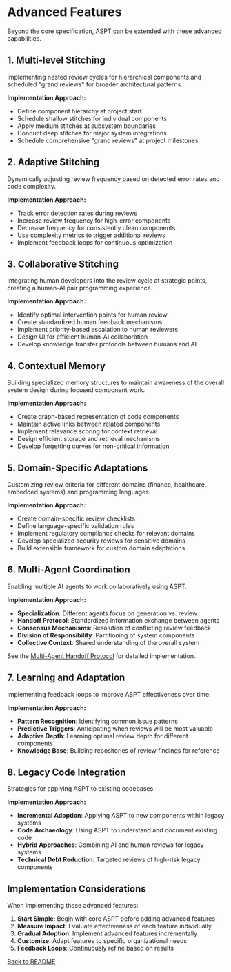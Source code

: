 # Advanced Features

Beyond the core specification, ASPT can be extended with these advanced capabilities.

## 1. Multi-level Stitching
Implementing nested review cycles for hierarchical components and scheduled "grand reviews" for broader architectural patterns.

**Implementation Approach:**
- Define component hierarchy at project start
- Schedule shallow stitches for individual components
- Apply medium stitches at subsystem boundaries
- Conduct deep stitches for major system integrations
- Schedule comprehensive "grand reviews" at project milestones

## 2. Adaptive Stitching
Dynamically adjusting review frequency based on detected error rates and code complexity.

**Implementation Approach:**
- Track error detection rates during reviews
- Increase review frequency for high-error components
- Decrease frequency for consistently clean components
- Use complexity metrics to trigger additional reviews
- Implement feedback loops for continuous optimization

## 3. Collaborative Stitching
Integrating human developers into the review cycle at strategic points, creating a human-AI pair programming experience.

**Implementation Approach:**
- Identify optimal intervention points for human review
- Create standardized human feedback mechanisms
- Implement priority-based escalation to human reviewers
- Design UI for efficient human-AI collaboration
- Develop knowledge transfer protocols between humans and AI

## 4. Contextual Memory
Building specialized memory structures to maintain awareness of the overall system design during focused component work.

**Implementation Approach:**
- Create graph-based representation of code components
- Maintain active links between related components
- Implement relevance scoring for context retrieval
- Design efficient storage and retrieval mechanisms
- Develop forgetting curves for non-critical information

## 5. Domain-Specific Adaptations
Customizing review criteria for different domains (finance, healthcare, embedded systems) and programming languages.

**Implementation Approach:**
- Create domain-specific review checklists
- Define language-specific validation rules
- Implement regulatory compliance checks for relevant domains
- Develop specialized security reviews for sensitive domains
- Build extensible framework for custom domain adaptations

## 6. Multi-Agent Coordination
Enabling multiple AI agents to work collaboratively using ASPT.

**Implementation Approach:**
- **Specialization**: Different agents focus on generation vs. review
- **Handoff Protocol**: Standardized information exchange between agents
- **Consensus Mechanisms**: Resolution of conflicting review feedback
- **Division of Responsibility**: Partitioning of system components
- **Collective Context**: Shared understanding of the overall system

See the [Multi-Agent Handoff Protocol](handoff-protocol.md) for detailed implementation.

## 7. Learning and Adaptation
Implementing feedback loops to improve ASPT effectiveness over time.

**Implementation Approach:**
- **Pattern Recognition**: Identifying common issue patterns
- **Predictive Triggers**: Anticipating when reviews will be most valuable
- **Adaptive Depth**: Learning optimal review depth for different components
- **Knowledge Base**: Building repositories of review findings for reference

## 8. Legacy Code Integration
Strategies for applying ASPT to existing codebases.

**Implementation Approach:**
- **Incremental Adoption**: Applying ASPT to new components within legacy systems
- **Code Archaeology**: Using ASPT to understand and document existing code
- **Hybrid Approaches**: Combining AI and human reviews for legacy systems
- **Technical Debt Reduction**: Targeted reviews of high-risk legacy components

## Implementation Considerations

When implementing these advanced features:

1. **Start Simple**: Begin with core ASPT before adding advanced features
2. **Measure Impact**: Evaluate effectiveness of each feature individually
3. **Gradual Adoption**: Implement advanced features incrementally
4. **Customize**: Adapt features to specific organizational needs
5. **Feedback Loops**: Continuously refine based on results

[Back to README](../README.md)
